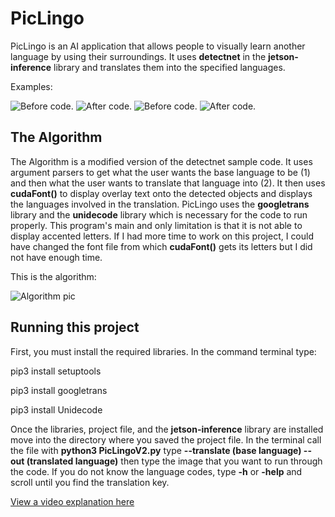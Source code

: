 # PicLingo

 PicLingo is an AI application that allows people to visually learn another language by using their surroundings. It uses **detectnet** in the 
 **jetson-inference** library and translates them into the specified languages.

Examples:

![Before code.](https://i.imgur.com/1ZMmiGh.jpg)
![After code.](https://i.imgur.com/0LmBMh2.jpg)
![Before code.](https://i.imgur.com/fWfoa4l.jpg)
![After code.](https://i.imgur.com/wjapAd1.jpg)
## The Algorithm

The Algorithm is a modified version of the detectnet sample code. It uses argument parsers to get what the user wants the base language to be (1) and then what
the user wants to translate that language into (2). It then uses **cudaFont()** to display overlay text onto the detected objects and displays the languages
involved in the translation. PicLingo uses the **googletrans** library and the **unidecode** library which is necessary for the code to run properly. This
program's main and only limitation is that it is not able to display accented letters. If I had more time to work on this project, I could have changed the font
file from which **cudaFont()** gets its letters but I did not have enough time.

This is the algorithm:

![Algorithm pic](https://i.imgur.com/ZfCKDov.jpg)

## Running this project

First, you must install the required libraries. In the command terminal type:

pip3 install setuptools

pip3 install googletrans

pip3 install Unidecode

Once the libraries, project file, and the **jetson-inference** library are installed move into the directory where you saved the project file. In the terminal call
the file with **python3 PicLingoV2.py** type **--translate (base language) --out (translated language)** then type the image that you want to run through the code. 
If you do not know the language codes, type **-h** or **-help** and scroll until you find the translation key.

[View a video explanation here](https://youtu.be/Df-gQbyQHGw)
